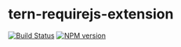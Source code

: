 # tern-requirejs-extension

[![Build Status](https://secure.travis-ci.org/angelozerr/tern-requirejs-extension.png)](http://travis-ci.org/angelozerr/tern-requirejs-extension)
[![NPM version](https://img.shields.io/npm/v/tern-requirejs-extension.svg)](https://www.npmjs.org/package/tern-requirejs-extension) 